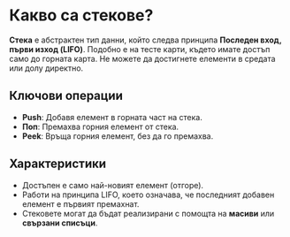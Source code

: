 # Какво са стекове?

**Стека** е абстрактен тип данни, който следва принципа **Последен вход, първи изход (LIFO)**. Подобно е на тесте карти, където имате достъп само до горната карта. Не можете да достигнете елементи в средата или долу директно. 

## Ключови операции

- **Push**: Добавя елемент в горната част на стека.
- **Поп**: Премахва горния елемент от стека.
- **Peek**: Връща горния елемент, без да го премахва.

## Характеристики

- Достъпен е само най-новият елемент (отгоре).
- Работи на принципа LIFO, което означава, че последният добавен елемент е първият премахнат.
- Стековете могат да бъдат реализирани с помощта на **масиви** или **свързани списъци**.
